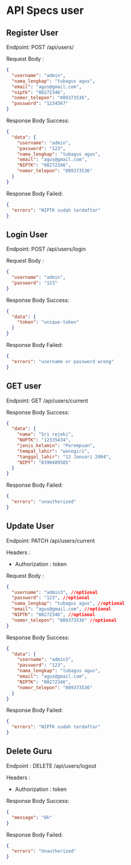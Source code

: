 # API Specs user

## Register User

Endpoint: POST /api/users/

Request Body :

```json
{
  "username": "admin",
  "nama_lengkap": "tubagus agus",
  "email": "agus@gmail.com",
  "niptk": "08272346",
  "nomor_telepon": "089373536",
  "password": "1234567"
}
```

Response Body Success:

```json
{
  "data": {
    "username": "admin",
    "password": "123",
    "nama_lengkap": "tubagus agus",
    "email": "agus@gmail.com",
    "NIPTK": "08272346",
    "nomor_telepon": "089373536"
  }
}
```

Response Body Failed:

```json
{
  "errors": "NIPTK sudah terdaftar"
}
```

## Login User

Endpoint: POST /api/users/login

Request Body :

```json
{
  "username": "admin",
  "password": "123"
}
```

Response Body Success:

```json
{
  "data": {
    "token": "unique-token"
  }
}
```

Response Body Failed:

```json
{
  "errors": "username or password wrong"
}
```

## GET user

Endpoint: GET /api/users/current

Response Body Success:

```json
{
  "data": {
    "nama": "Sri rejeki",
    "NUPTK": "12335434",
    "jenis_kelamin": "Perempuan",
    "tempat_lahir": "wonogiri",
    "tanggal_lahir": "12 Januari 2004",
    "NIPY": "0390489585"
  }
}
```

Response Body Failed:

```json
{
  "errors": "unauthorized"
}
```

## Update User

Endpoint: PATCH /api/users/current

Headers :

- Authorization : token

Request Body :

```json
{
  "username": "admin3", //optional
  "password": "123", //optional
  "nama_lengkap": "tubagus agus", //optional
  "email": "agus@gmail.com", //optional
  "NIPTK": "08272346", //optional
  "nomor_telepon": "089373536" //optional
}
```

Response Body Success:

```json
{
  "data": {
    "username": "admin3",
    "password": "123",
    "nama_lengkap": "tubagus agus",
    "email": "agus@gmail.com",
    "NIPTK": "08272346",
    "nomor_telepon": "089373536"
  }
}
```

Response Body Failed:

```json
{
  "errors": "NIPTK sudah terdaftar"
}
```

## Delete Guru

Endpoint : DELETE /api/users/logout

Headers :

- Authorization : token

Response Body Success:

```json
{
  "message": "Ok"
}
```

Response Body Failed:

```json
{
  "errors": "Unauthorized"
}
```
